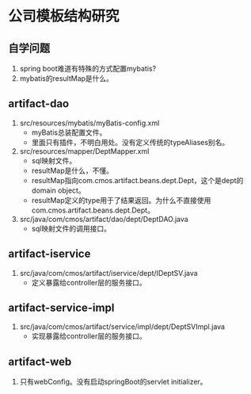 # 公司模板结构研究

## 自学问题
1. spring boot难道有特殊的方式配置mybatis?
2. mybatis的resultMap是什么。

## artifact-dao
1. src/resources/mybatis/myBatis-config.xml
    - myBatis总装配置文件。
    - 里面只有插件，不明白用处。没有定义传统的typeAliases别名。
2. src/resources/mapper/DeptMapper.xml
    - sql映射文件。
    - resultMap是什么，不懂。
    - resultMap指向com.cmos.artifact.beans.dept.Dept，这个是dept的domain object。
    - resultMap定义的type用于了结果返回。为什么不直接使用com.cmos.artifact.beans.dept.Dept。
3. src/java/com/cmos/artifact/dao/dept/DeptDAO.java
    - sql映射文件的调用接口。

## artifact-iservice
1. src/java/com/cmos/artifact/iservice/dept/IDeptSV.java
    - 定义暴露给controller层的服务接口。

## artifact-service-impl
1. src/java/com/cmos/artifact/service/impl/dept/DeptSVImpl.java
    - 实现暴露给controller层的服务接口。

## artifact-web
1. 只有webConfig。没有启动springBoot的servlet initializer。











